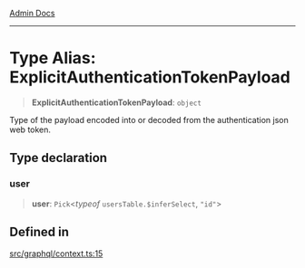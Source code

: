 [Admin Docs](/)

***

# Type Alias: ExplicitAuthenticationTokenPayload

> **ExplicitAuthenticationTokenPayload**: `object`

Type of the payload encoded into or decoded from the authentication json web token.

## Type declaration

### user

> **user**: `Pick`\<*typeof* `usersTable.$inferSelect`, `"id"`\>

## Defined in

[src/graphql/context.ts:15](https://github.com/NishantSinghhhhh/talawa-api/blob/ff0f1d6ae21d3428519b64e42fe3bfdff573cb6e/src/graphql/context.ts#L15)
